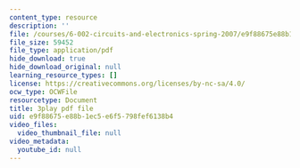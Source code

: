 ```yaml
---
content_type: resource
description: ''
file: /courses/6-002-circuits-and-electronics-spring-2007/e9f88675e88b1ec5e6f5798fef6138b4_ypX20WnHNQw.pdf
file_size: 59452
file_type: application/pdf
hide_download: true
hide_download_original: null
learning_resource_types: []
license: https://creativecommons.org/licenses/by-nc-sa/4.0/
ocw_type: OCWFile
resourcetype: Document
title: 3play pdf file
uid: e9f88675-e88b-1ec5-e6f5-798fef6138b4
video_files:
  video_thumbnail_file: null
video_metadata:
  youtube_id: null
---
```

